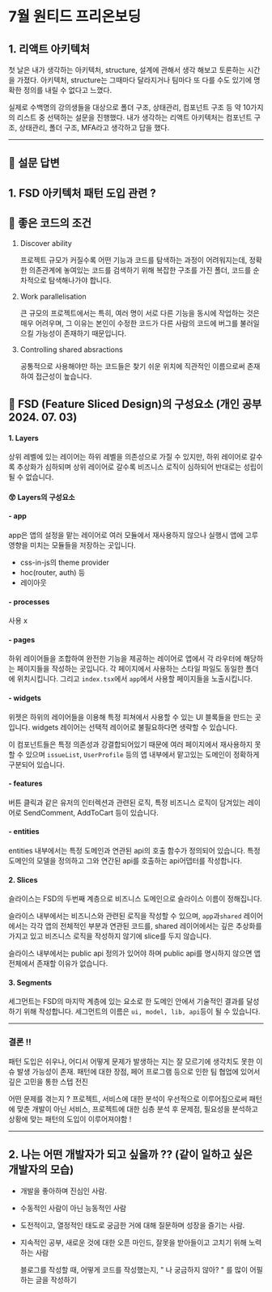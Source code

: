 # 7월 원티드 프리온보딩

## 1. 리액트 아키텍처

첫 날은 내가 생각하는 아키텍처, structure, 설계에 관해서 생각 해보고 토론하는 시간을 가졌다. 아키텍처, structure는 그때마다 달라지거나 팀마다 또 다를 수도 있기에 명확한 정의를 내릴 수 없다고 느꼈다. 

실제로 수백명의 강의생들을 대상으로 폴더 구조, 상태관리, 컴포넌트 구조 등 약 10가지의 리스트 중 선택하는 설문을 진행했다. 내가 생각하는 리액트 아키텍처는 컴포넌트 구조, 상태관리, 폴더 구조, MFA라고 생각하고 답을 했다. 


----

## 🎲 설문 답변

## 1. FSD 아키텍처 패턴 도입 관련 ?

## 👀 좋은 코드의 조건

1. Discover ability

    프로젝트 규모가 커질수록 어떤 기능과 코드를 탐색하는 과정이 어려워지는데, 정확한 의존관계에 놓여있는 코드를 검색하기 위해 복잡한 구조를 가진 폴더, 코드를 순차적으로 탐색해나가야 합니다.

2. Work parallelisation

    큰 규모의 프로젝트에서는 특히, 여러 명이 서로 다른 기능을 동시에 작업하는 것은 매우 어려우며, 그 이유는 본인이 수정한 코드가 다른 사람의 코드에 버그를 불러일으킬 가능성이 존재하기 때문입니다.

3. Controlling shared absractions

    공통적으로 사용해야만 하는 코드들은 찾기 쉬운 위치에 직관적인 이름으로써 존재하여 접근성이 높습니다.


## 👀 FSD (Feature Sliced Design)의 구성요소 (개인 공부 2024. 07. 03)

#### 1. Layers

상위 레벨에 있는 레이어는 하위 레벨을 의존성으로 가질 수 있지만, 하위 레이어로 갈수록 추상화가 심하되며 상위 레이어로 갈수록 비즈니스 로직이 심하되어 반대로는 성립이 될 수 없습니다.

#### 😲 Layers의 구성요소
    
#### - app
    
app은 앱의 설정을 맡는 레이어로 여러 모듈에서 재사용하지 않으나 실행시 앱에 고루 영향을 미치는 모듈들을 저장하는 곳입니다.

- css-in-js의 theme provider
- hoc(router, auth) 등
- 레이아웃

#### - processes
사용 x

#### - pages

하위 레이어들을 조합하여 완전한 기능을 제공하는 레이어로 앱에서 각 라우터에 해당하는 페이지들을 작성하는 곳입니다.
각 페이지에서 사용하는 스타일 파일도 동일한 폴더에 위치시킵니다. 그리고 `index.tsx`에서 `app`에서 사용할 페이지들을 노출시킵니다.

#### - widgets

위젯은 하위의 레이어들을 이용해 특정 피쳐에서 사용할 수 있는 UI 블록들을 만드는 곳입니다. widgets 레이어는 선택적 레이어로 불필요하다면 생략할 수 있습니다.

이 컴포넌트들은 특정 의존성과 강결합되어있기 때문에 여러 페이지에서 재사용하지 못할 수 있으며 `issueList`, `UserProfile` 등의 앱 내부에서 맡고있는 도메인이 정확하게 구분되어 있습니다.

#### - features

버튼 클릭과 같은 유저의 인터렉션과 관련된 로직, 특정 비즈니스 로직이 담겨있는 레이어로 SendComment, AddToCart 등이 있습니다.

#### - entities

entities 내부에서는 특정 도메인과 연관된 api의 호출 함수가 정의되어 있습니다. 특정 도메인의 모델을 정의하고 그와 연간된 api를 호출하는 api어뎁터를 작성합니다.

#### 2. Slices

슬라이스는 FSD의 두번째 계층으로 비즈니스 도메인으로 슬라이스 이름이 정해집니다. 
    
슬라이스 내부에서는 비즈니스와 관련된 로직을 작성할 수 있으며, `app`과`shared` 레이어에서는 각각 앱의 전체적인 부분과 연관된 코드를, shared 레이어에서는 깊은 추상화를 가지고 있고 비즈니스 로직을 작성하지 않기에 slice를 두지 않습니다.
    
슬라이스 내부에서는 public api 정의가 있어야 하며 public api를 명시하지 않으면 앱 전체에서 존재할 이유가 없습니다.


#### 3. Segments

세그먼트는 FSD의 마지막 계층에 있는 요소로 한 도메인 안에서 기술적인 결과를 달성하기 위해 작성합니다.
세그먼트의 이름은 `ui, model, lib, api`등이 될 수 있습니다.

----

### 결론 !!
패턴 도입은 쉬우나, 어디서 어떻게 문제가 발생하는 지는 잘 모르기에 생각치도 못한 이슈 발생 가능성이 존재. 패턴에 대한 장점, 페어 프로그램 등으로 인한 팀 협업에 있어서 깊은 고민을 통한 스텝 전진

어떤 문제를 겪는지 ? 프로젝트, 서비스에 대한 분석이 우선적으로 이루어짐으로써 패턴에 맞춘 개발이 아닌 서비스, 프로젝트에 대한 심층 분석 후 문제점, 필요성을 분석하고 상황에 맞는 패턴의 도입이 이루어져야함 !

---

## 2. 나는 어떤 개발자가 되고 싶을까 ?? (같이 일하고 싶은 개발자의 모습)

* 개발을 좋아하며 진심인 사람.
* 수동적인 사람이 아닌 능동적인 사람     
* 도전적이고, 열정적인 태도로 궁금한 거에 대해 질문하며 성장을 즐기는 사람.   
* 지속적인 공부, 새로운 것에 대한 오픈 마인드, 잘못을 받아들이고 고치기 위해 노력하는 사람

  블로그를 작성할 때, 어떻게 코드를 작성했는지, " 나 궁금하지 않아? " 를 많이 어필하는 글을 작성하기


